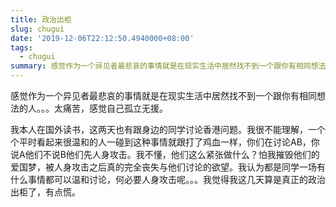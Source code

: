 ```yaml
---
title: 政治出柜
slug: chugui
date: '2019-12-06T22:12:50.4940000+08:00'
tags:
  - chugui
summary: 感觉作为一个异见者最悲哀的事情就是在现实生活中居然找不到一个跟你有相同想法的人。。。太痛苦，感觉自己孤立无援。
---
```



感觉作为一个异见者最悲哀的事情就是在现实生活中居然找不到一个跟你有相同想法的人。。。太痛苦，感觉自己孤立无援。



我本人在国外读书，这两天也有跟身边的同学讨论香港问题。我很不能理解，一个个平时看起来很温和的人一碰到这种事情就跟打了鸡血一样，你们在讨论AB，你说A他们不说B他们先人身攻击。我不懂，他们这么紧张做什么？怕我摧毁他们的爱国梦，被人身攻击之后真的完全丧失与他们讨论的欲望。我认为都是同学一场有什么事情都可以温和讨论，何必要人身攻击呢。。。我觉得我这几天算是真正的政治出柜了，有点慌。

